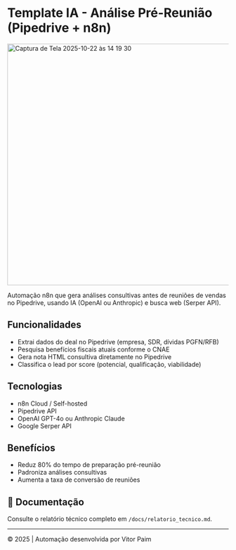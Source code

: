 # Template IA - Análise Pré-Reunião (Pipedrive + n8n)

<img width="1369" height="549" alt="Captura de Tela 2025-10-22 às 14 19 30" src="https://github.com/user-attachments/assets/23511c02-2c98-413a-b7ff-8ebb78bed315" />

Automação n8n que gera análises consultivas antes de reuniões de vendas no Pipedrive,
usando IA (OpenAI ou Anthropic) e busca web (Serper API).

## Funcionalidades
- Extrai dados do deal no Pipedrive (empresa, SDR, dívidas PGFN/RFB)
- Pesquisa benefícios fiscais atuais conforme o CNAE
- Gera nota HTML consultiva diretamente no Pipedrive
- Classifica o lead por score (potencial, qualificação, viabilidade)

## Tecnologias
- n8n Cloud / Self-hosted
- Pipedrive API
- OpenAI GPT-4o ou Anthropic Claude
- Google Serper API

## Benefícios
- Reduz 80% do tempo de preparação pré-reunião
- Padroniza análises consultivas
- Aumenta a taxa de conversão de reuniões

## 📄 Documentação
Consulte o relatório técnico completo em `/docs/relatorio_tecnico.md`.

---
© 2025 | Automação desenvolvida por Vitor Paim
